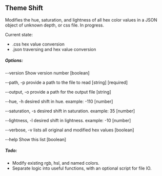 ##  Theme Shift
Modifies the hue, saturation, and lightness of all hex color values in a JSON object of unknown depth, or css file.
In progress.

Current state:
- .css hex value conversion  
- .json traversing and hex value conversion



##### Options:

  --version         Show version number                                [boolean]
  
  --path, -p        provide a path to the file to read       [string] [required]
  
  --output, -o      provide a path for the output file                  [string]
                                              
  --hue, -h         desired shift in hue. example: -110                 [number] 
  
  --saturation, -s  desired shift in saturation. example: 35            [number] 
                                                           
  --lightness, -l   desired shift in lightness. example: -10            [number]
                                                           
  --verbose, -v     lists all original and modified hex values          [boolean]
                                                      
  --help            Show this list                                      [boolean]


##### Todo:

- Modify existing rgb, hsl, and named colors.
- Separate logic into useful functions, with an optional script for file IO.

